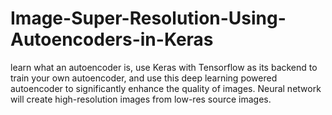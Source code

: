 # Image-Super-Resolution-Using-Autoencoders-in-Keras
learn what an autoencoder is, use Keras with Tensorflow as its backend to train your own autoencoder, and use this deep learning powered autoencoder to significantly enhance the quality of images. Neural network will create high-resolution images from low-res source images.
